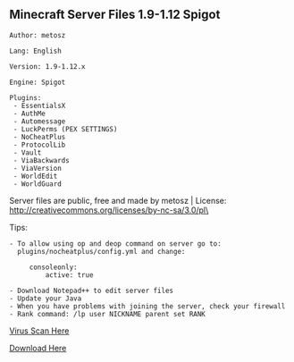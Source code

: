 ## Minecraft Server Files 1.9-1.12 Spigot

```
Author: metosz

Lang: English

Version: 1.9-1.12.x

Engine: Spigot

Plugins:
 - EssentialsX
 - AuthMe
 - Automessage
 - LuckPerms (PEX SETTINGS)
 - NoCheatPlus
 - ProtocolLib
 - Vault
 - ViaBackwards
 - ViaVersion
 - WorldEdit
 - WorldGuard
 ```
 
 Server files are public, free and made by metosz |
 License: http://creativecommons.org/licenses/by-nc-sa/3.0/pl\
 
 Tips:
 
 ```
 - To allow using op and deop command on server go to:
   plugins/nocheatplus/config.yml and change:
 
      consoleonly:
          active: true
          
 - Download Notepad++ to edit server files
 - Update your Java
 - When you have problems with joining the server, check your firewall
 - Rank command: /lp user NICKNAME parent set RANK
 ```     
 [Virus Scan Here](https://www.virustotal.com/#/file-analysis/ZDMxMGFkNTY2OGRjMDJiNjExNTA4MTk1ZmZjZTQ5Y2E6MTUxNzcwMDE0OA==)
 
 [Download Here](http://j.gs/AQ4m)
 
